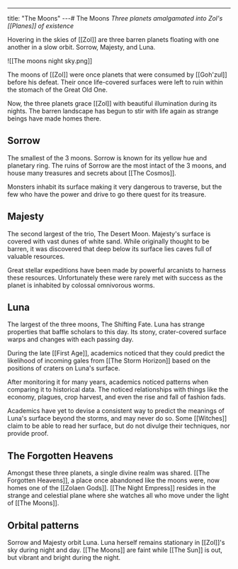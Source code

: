 ---
title: "The Moons"
---# The Moons
*Three planets amalgamated into Zol's [[Planes]] of existence*

Hovering in the skies of [[Zol]] are three barren planets floating with one another in a slow orbit. Sorrow, Majesty, and Luna.

![[The moons night sky.png]]

The moons of [[Zol]] were once planets that were consumed by [[Goh'zul]] before his defeat. Their once life-covered surfaces were left to ruin within the stomach of the Great Old One.

Now, the three planets grace [[Zol]] with beautiful illumination during its nights. The barren landscape has begun to stir with life again as strange beings have made homes there.

## Sorrow
The smallest of the 3 moons. Sorrow is known for its yellow hue and planetary ring. The ruins of Sorrow are the most intact of the 3 moons, and house many treasures and secrets about [[The Cosmos]].

Monsters inhabit its surface making it very dangerous to traverse, but the few who have the power and drive to go there quest for its treasure.

## Majesty
The second largest of the trio, The Desert Moon. Majesty's surface is covered with vast dunes of white sand. While originally thought to be barren, it was discovered that deep below its surface lies caves full of valuable resources.

Great stellar expeditions have been made by powerful arcanists to harness these resources. Unfortunately these were rarely met with success as the planet is inhabited by colossal omnivorous worms.

## Luna
The largest of the three moons, The Shifting Fate. Luna has strange properties that baffle scholars to this day. Its stony, crater-covered surface warps and changes with each passing day.

During the late [[First Age]], academics noticed that they could predict the likelihood of incoming gales from [[The Storm Horizon]] based on the positions of craters on Luna's surface.

After monitoring it for many years, academics noticed patterns when comparing it to historical data. The noticed relationships with things like the economy, plagues, crop harvest, and even the rise and fall of fashion fads.

Academics have yet to devise a consistent way to predict the meanings of Luna's surface beyond the storms, and may never do so. Some [[Witches]] claim to be able to read her surface, but do not divulge their techniques, nor provide proof.

## The Forgotten Heavens
Amongst these three planets, a single divine realm was shared. [[The Forgotten Heavens]], a place once abandoned like the moons were, now homes one of the [[Zolaen Gods]]. [[The Night Empress]] resides in the strange and celestial plane where she watches all who move under the light of [[The Moons]].

## Orbital patterns
Sorrow and Majesty orbit Luna. Luna herself remains stationary in [[Zol]]'s sky during night and day. [[The Moons]] are faint while [[The Sun]] is out, but vibrant and bright during the night.
